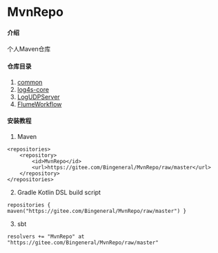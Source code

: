 # MvnRepo

#### 介绍
个人Maven仓库

#### 仓库目录

1. [common](https://gitee.com/Bingeneral/MvnRepo/tree/master/xabean/common_2.11)
2. [log4s-core](https://gitee.com/Bingeneral/MvnRepo/tree/master/xabean/log4s-core_2.11)
3. [LogUDPServer](https://gitee.com/Bingeneral/MvnRepo/tree/master/xabean/logudpserver_2.11)
4. [FlumeWorkflow](https://gitee.com/Bingeneral/MvnRepo/tree/master/xabean/flumeworkflow_2.11)

#### 安装教程

1. Maven
```
<repositories>
    <repository>
        <id>MvnRepo</id>
        <url>https://gitee.com/Bingeneral/MvnRepo/raw/master</url>
    </repository>
</repositories>
```
2. Gradle Kotlin DSL build script
```
repositories { maven("https://gitee.com/Bingeneral/MvnRepo/raw/master") }
```
3. sbt
```
resolvers += "MvnRepo" at "https://gitee.com/Bingeneral/MvnRepo/raw/master"
```
